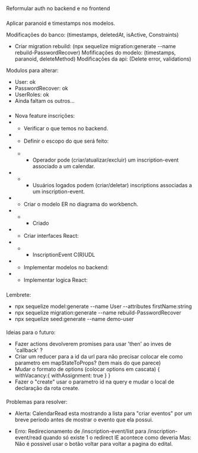 <!-- @format -->

###

Reformular auth no backend e no frontend

###

Aplicar paranoid e timestamps nos modelos.

Modificações do banco: (timestamps, deletedAt, isActive, Constraints)

- Criar migration rebuild: (npx sequelize migration:generate --name rebuild-PasswordRecover) Mofificações do modelo:
  (timestamps, paranoid, deleteMethod) Modificações da api: (Delete error, validations)

Modulos para alterar:

- User: ok
- PasswordRecover: ok
- UserRoles: ok
- Ainda faltam os outros...

###

- Nova feature inscrições:
- - Verificar o que temos no backend.
- - Definir o escopo do que será feito:
- - - Operador pode (criar/atualizar/excluir) um inscription-event associado a um calendar.
- - - Usuários logados podem (criar/deletar) inscriptions associadas a um inscription-event.
- - Criar o modelo ER no diagrama do workbench.
- - - Criado
- - Criar interfaces React:
- - - InscriptionEvent C(R)UDL
- - Implementar modelos no backend:
- - Implementar logica React:

###

Lembrete:

- npx sequelize model:generate --name User --attributes firstName:string
- npx sequelize migration:generate --name rebuild-PasswordRecover
- npx sequelize seed:generate --name demo-user

####

Ideias para o futuro:

- Fazer actions devolverem promises para usar 'then' ao inves de 'callback' ?
- Criar um reducer para a id da url para não precisar colocar ele como parametro em mapStateToProps? (tem mais do que
  parece)
- Mudar o formato de options (colocar options em cascata) { withVacancy:{ withAssignment: true } }
- Fazer o "create" usar o parametro id na query e mudar o local de declaração da rota create.

####

Problemas para resolver:

- Alerta: CalendarRead esta mostrando a lista para "criar eventos" por um breve periodo antes de mostrar o evento que
  ela possui.

- Erro: Redirecionamento de /inscription-event/list para /inscription-event/read quando só existe 1 o redirect IE
  acontece como deveria Mas: Não é possivel usar o botão voltar para voltar a pagina do edital.
